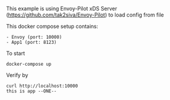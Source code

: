 This example is using Envoy-Pilot xDS Server (https://github.com/tak2siva/Envoy-Pilot) to load config from file

This docker compose setup contains:

    - Envoy (port: 10000)
    - App1 (port: 8123)

To start 
```
docker-compose up
```

Verify by 

```
curl http://localhost:10000
this is app --ONE--
```
